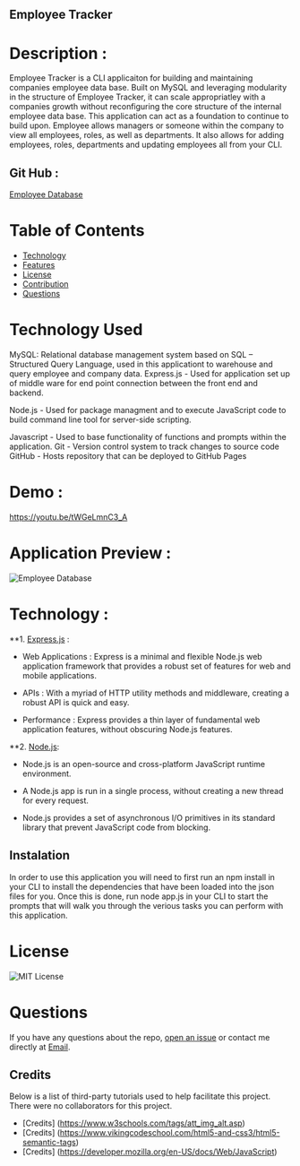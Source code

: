 ## Employee Tracker 

# Description :

Employee Tracker is a CLI applicaiton for building and maintaining companies employee data base. Built on MySQL and leveraging modularity in the structure of Employee Tracker, it can scale appropriatley with a companies growth without reconfiguring the core structure of the internal employee data base. This application can act as a foundation to continue to build upon. Employee allows managers or someone within the company to view all employees, roles, as well as departments. It also allows for adding employees, roles, departments and updating employees all from your CLI.

## Git Hub :
[Employee Database](https://ofarrell23.github.io/Employee-Tracker/)

# Table of Contents
* [Technology](#technology)
* [Features](#features)
* [License](#license)
* [Contribution](#contribution)
* [Questions](#questions)


# Technology Used

MySQL: Relational database management system based on SQL – Structured Query Language, used in this applicationt to warehouse and query employee and company data.
Express.js - Used for application set up of middle ware for end point connection between the front end and backend.

Node.js - Used for package managment and to execute JavaScript code to build command line tool for server-side scripting.

Javascript - Used to base functionality of functions and prompts within the application.
Git - Version control system to track changes to source code
GitHub - Hosts repository that can be deployed to GitHub Pages

# Demo :
https://youtu.be/tWGeLmnC3_A

# Application Preview : 

![Employee Database](assets/employee.gif)

# Technology :

**1. [Express.js](https://expressjs.com/) :

* Web Applications : Express is a minimal and flexible Node.js web application framework that provides a robust set of features for web and mobile applications.

* APIs : With a myriad of HTTP utility methods and middleware, creating a robust API is quick and easy.

* Performance : Express provides a thin layer of fundamental web application features, without obscuring Node.js features.

**2. [Node.js](https://nodejs.org/en/): 

* Node.js is an open-source and cross-platform JavaScript runtime environment. 

* A Node.js app is run in a single process, without creating a new thread for every request. 

* Node.js provides a set of asynchronous I/O primitives in its standard library that prevent JavaScript code from blocking.

## Instalation
In order to use this application you will need to first run an npm install in your CLI to install the dependencies that have been loaded into the json files for you. Once this is done, run node app.js in your CLI to start the prompts that will walk you through the verious tasks you can perform with this application.


# License
![MIT License](https://img.shields.io/badge/license-MIT-green)

# Questions

If you have any questions about the repo, 
[open an issue](https://github.com/Ofarrell23/Employee-Tracker/issues) 
or contact me directly at [Email](mailto:keyabug@gmail.com).

## Credits
Below is a list of third-party tutorials used to help facilitate this project. There were no collaborators for this project.

* [Credits] (https://www.w3schools.com/tags/att_img_alt.asp)
* [Credits] (https://www.vikingcodeschool.com/html5-and-css3/html5-semantic-tags)
* [Credits] (https://developer.mozilla.org/en-US/docs/Web/JavaScript)